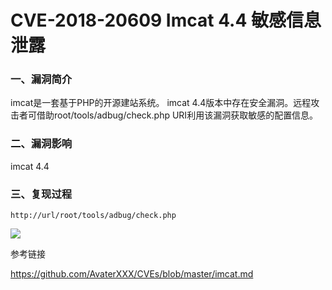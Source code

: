 # CVE-2018-20609 Imcat 4.4 敏感信息泄露

### 一、漏洞简介

imcat是一套基于PHP的开源建站系统。 imcat 4.4版本中存在安全漏洞。远程攻击者可借助root/tools/adbug/check.php URI利用该漏洞获取敏感的配置信息。

### 二、漏洞影响

imcat 4.4

### 三、复现过程

`http://url/root/tools/adbug/check.php`

![](images/15890716107461.png)


参考链接

https://github.com/AvaterXXX/CVEs/blob/master/imcat.md